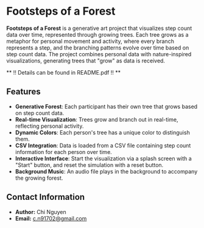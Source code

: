 # Footsteps of a Forest

**Footsteps of a Forest** is a generative art project that visualizes step count data over time, represented through growing trees. Each tree grows as a metaphor for personal movement and activity, where every branch represents a step, and the branching patterns evolve over time based on step count data. The project combines personal data with nature-inspired visualizations, generating trees that "grow" as data is received.

** !! Details can be found in README.pdf !! **

## Features

- **Generative Forest**: Each participant has their own tree that grows based on step count data.
- **Real-time Visualization**: Trees grow and branch out in real-time, reflecting personal activity.
- **Dynamic Colors**: Each person's tree has a unique color to distinguish them.
- **CSV Integration**: Data is loaded from a CSV file containing step count information for each person over time.
- **Interactive Interface**: Start the visualization via a splash screen with a "Start" button, and reset the simulation with a reset button.
- **Background Music**: An audio file plays in the background to accompany the growing forest.

## Contact Information
- **Author:** Chi Nguyen
- **Email:** c.n91702@gmail.com
